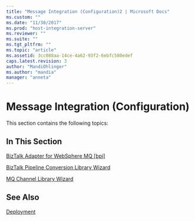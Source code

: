 ```yaml
---
title: "Message Integration (Configuration)2 | Microsoft Docs"
ms.custom: ""
ms.date: "11/30/2017"
ms.prod: "host-integration-server"
ms.reviewer: ""
ms.suite: ""
ms.tgt_pltfrm: ""
ms.topic: "article"
ms.assetid: 3cc088aa-14ce-4a62-93f2-6ebfc580edef
caps.latest.revision: 3
author: "MandiOhlinger"
ms.author: "mandia"
manager: "anneta"
---
```

# Message Integration (Configuration)
This section contains the following topics:  
  
## In This Section  
 [BizTalk Adapter for WebSphere MQ &#91;bpi&#93;](http://msdn.microsoft.com/en-us/dd7c7007-d20f-4c55-b64d-9782982ade06)  
  
 [BizTalk Pipeline Conversion Library Wizard](../core/biztalk-pipeline-conversion-library-wizard1.md)  
  
 [MQ Channel Library Wizard](../core/mq-channel-library-wizard1.md)  
  
## See Also  
 [Deployment](../core/deployment2.md)